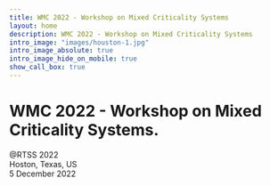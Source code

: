```yaml
---
title: WMC 2022 - Workshop on Mixed Criticality Systems
layout: home
description: WMC 2022 - Workshop on Mixed Criticality Systems
intro_image: "images/houston-1.jpg"
intro_image_absolute: true
intro_image_hide_on_mobile: true
show_call_box: true
---
```


# WMC 2022 - Workshop on Mixed Criticality Systems.

@RTSS 2022 <br>
Hoston, Texas, US <br>
5 December 2022 
